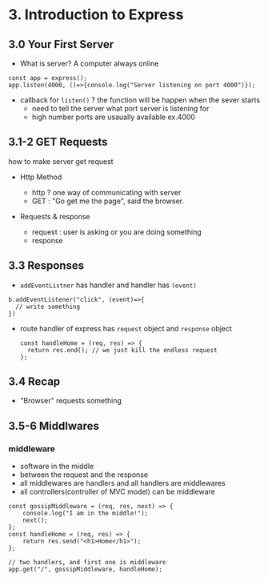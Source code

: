 # 3. Introduction to Express

## 3.0 Your First Server

- What is server? A computer always online

```
const app = express();
app.listen(4000, ()=>{console.log("Server listening on port 4000")});
```

- callback for `listen()` ? the function will be happen when the sever starts
  - need to tell the server what port server is listening for
  - high number ports are usaually available ex.4000

## 3.1-2 GET Requests

how to make server get request

- Http Method

  - http ? one way of communicating with server
  - GET : "Go get me the page", said the browser.

- Requests & response
  - request : user is asking or you are doing something
  - response

## 3.3 Responses

- `addEventListner` has handler and handler has `(event)`

```
b.addEventListener("click", (event)=>{
  // write something
})
```

- route handler of express has `request` object and `response` object
  ```
  const handleHome = (req, res) => {
    return res.end(); // we just kill the endless request
  };
  ```

## 3.4 Recap

- "Browser" requests something

## 3.5-6 Middlwares

### middleware

- software in the middle
- between the request and the response
- all middlewares are handlers and all handlers are middlewares
- all controllers(controller of MVC model) can be middleware

```
const gossipMiddleware = (req, res, next) => {
	console.log("I am in the middle!");
	next();
};
const handleHome = (req, res) => {
	return res.send("<h1>Home</h1>");
};

// two handlers, and first one is middleware
app.get("/", gossipMiddleware, handleHome);
```
